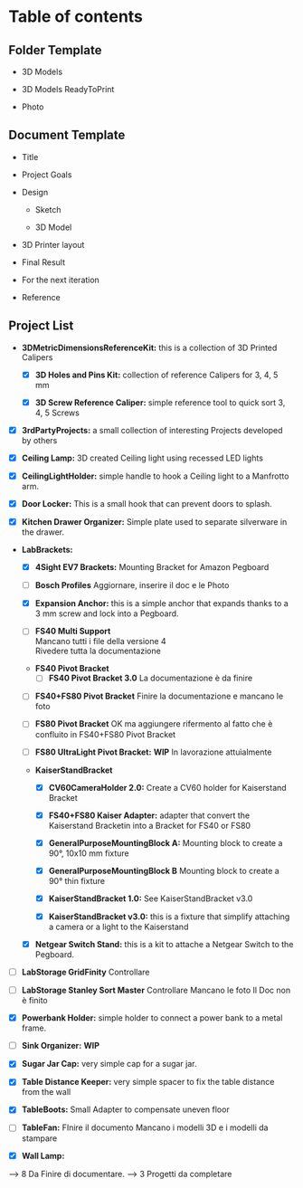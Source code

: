 # Table of contents

## Folder Template

- 3D Models

- 3D Models ReadyToPrint

- Photo


## Document Template

- Title

- Project Goals

- Design
  
  - <Component Name> Sketch
  
  - <Component Name> 3D Model

- 3D Printer layout

- Final Result

- For the next iteration

- Reference


## Project List

- **3DMetricDimensionsReferenceKit:** this is a collection of 3D Printed Calipers

  - [x] **3D Holes and Pins Kit:** collection of reference Calipers for 3, 4, 5 mm

  - [x] **3D Screw Reference Caliper:** simple reference tool to quick sort 3, 4, 5 Screws
	
- [x] **3rdPartyProjects:** a small collection of interesting Projects developed by others							
	
- [x] **Ceiling Lamp:** 3D created Ceiling light using recessed LED lights								
	
- [x] **CeilingLightHolder:** simple handle to hook a Ceiling light to a Manfrotto arm.											
	
- [x] **Door Locker:** This is a small hook that can prevent doors to splash.	

- [x] **Kitchen Drawer Organizer:** Simple plate used to separate silverware in the drawer.
	
- **LabBrackets:**
  - [x] **4Sight EV7 Brackets:** Mounting Bracket for Amazon Pegboard
				
  - [ ] **Bosch Profiles**
		Aggiornare, inserire il doc e le Photo
			
  - [x] **Expansion Anchor:** this is a simple anchor that expands thanks to a 3 mm screw and lock into a Pegboard.
				
  - [ ] **FS40 Multi Support**	
		Mancano tutti i file della versione 4	
		Rivedere tutta la documentazione
		
		
  - **FS40 Pivot Bracket**
    - [ ] **FS40 Pivot Bracket 3.0**
		La documentazione è da finire
		
  - [ ] **FS40+FS80 Pivot Bracket**
		Finire la documentazione e mancano le foto
		
  - [ ] **FS80 Pivot Bracket**
		OK ma aggiungere rifermento al fatto che è confluito 
		in FS40+FS80 Pivot Bracket	
		
  - [ ] **FS80 UltraLight Pivot Bracket:**	**WIP**
		In lavorazione attuìalmente		
		
		
  - **KaiserStandBracket**

	- [x] **CV60CameraHolder 2.0:** Create a CV60 holder for Kaiserstand Bracket
  		
    - [x] **FS40+FS80 Kaiser Adapter:** adapter that convert the Kaiserstand Bracketin into a Bracket for FS40 or FS80

    - [x] **GeneralPurposeMountingBlock A:** Mounting block to create a 90°, 10x10 mm fixture
			
    - [x] **GeneralPurposeMountingBlock B** Mounting block to create a 90° thin fixture

    - [x] **KaiserStandBracket 1.0:**	See KaiserStandBracket v3.0
	
    - [x] **KaiserStandBracket v3.0:** this is a fixture that simplify attaching a camera or a light to the Kaiserstand		
	
  - [x] **Netgear Switch Stand:** this is a kit to attache a Netgear Switch to the Pegboard.		
	
- [ ] **LabStorage GridFinity**
	Controllare
	
- [ ] **LabStorage Stanley Sort Master**
	Controllare
	Mancano le foto
	Il Doc non è finito
	
- [x] **Powerbank Holder:** simple holder to connect a power bank to a metal frame.

- [ ] **Sink Organizer:**
	**WIP**
	
- [x] **Sugar Jar Cap:** very simple cap for a sugar jar.

- [x] **Table Distance Keeper:** very simple spacer to fix the table distance from the wall
		
- [x] **TableBoots:** Small Adapter to compensate uneven floor 
		
- [ ] **TableFan:**
	FInire il documento
	Mancano i modelli 3D e i modelli da stampare
	
- [x] **Wall Lamp:**
	

--> 8 Da Finire di documentare.
--> 3 Progetti da completare



